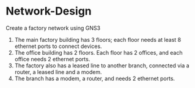 # Network-Design
Create a factory network using GNS3
 
1. The main factory building has 3 floors; each floor needs at least 8 ethernet ports to connect devices.
2. The office building has 2 floors. Each floor has 2 offices, and each office needs 2 ethernet ports.
3. The factory also has a leased line to another branch, connected via a router, a leased line and a modem.
4. The branch has a modem, a router, and needs 2 ethernet ports.
